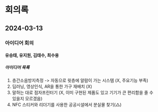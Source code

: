 # 회의록
## 2024-03-13
### 아이디어 회의
#### 유승태, 유지원, 김태수, 최수용

##### 아이디어 목록
1. 층간소음방지측정 -> 자동으로 윗층에 알람이 가는 시스템 (X, 주요기능 부족)
2. 딥러닝, 영상인식, AR을 통한 가구 재배치 (X)
3. 말하는 대로 점자프린터기 (X, 이미 구현된 제품도 있고 기기가 큰 편리함을 줄 수 있을지 모르겠음)
4. NFC 스티커와 리더기를 사용한 공공시설에서 분실물 찾기(△)
   
